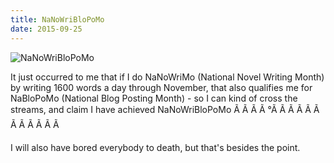 ```yaml
---
title: NaNoWriBloPoMo
date: 2015-09-25
---
```


![NaNoWriBloPoMo](https://source.unsplash.com/l7dbl-sUg3k/1600x900)

It just occurred to me that if I do NaNoWriMo (National Novel Writing Month) by writing 1600 words a day through November, that also qualifies me for NaBloPoMo (National Blog Posting Month) - so I can kind of cross the streams, and claim I have achieved NaNoWriBloPoMo Ã Ã Ã Ã °Ã Ã Ã Ã Ã Ã Ã Ã Ã Ã Ã Ã 

I will also have bored everybody to death, but that's besides the point.